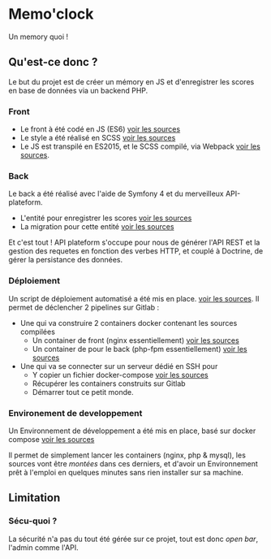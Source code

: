 # Memo'clock

Un memory quoi !

## Qu'est-ce donc ?

Le but du projet est de créer un mémory en JS et d'enregistrer les scores en
base de données via un backend PHP.

### Front

- Le front à été codé en JS (ES6) [voir les sources](front/src)
- Le style a été réalisé en SCSS [voir les sources](front/assets/styles/styles.scss)
- Le JS est transpilé en ES2015, et le SCSS compilé, via Webpack [voir les sources](front/webpack.config.js).


### Back

Le back a été réalisé avec l'aide de Symfony 4 et du merveilleux
API-plateform.

- L'entité pour enregistrer les scores [voir les sources](back/src/Entity/Game.php)
- La migration pour cette entité [voir les sources](back/src/Migrations/Version20190826211621.php)

Et c'est tout ! API plateform s'occupe pour nous de générer l'API REST
et la gestion des requetes en fonction des verbes HTTP, et couplé à Doctrine, de gérer la persistance des données.

### Déploiement

Un  script de déploiement automatisé a été mis en place. [voir les sources](.gitlab-ci.yml).
Il permet de déclencher 2 pipelines sur Gitlab :

- Une qui va construire 2 containers docker contenant les sources compilées
    - Un container de front (nginx essentiellement) [voir les sources](ci/deploy/dockerfiles/nginx/Dockerfile)
    - Un container de pour le back (php-fpm essentiellement) [voir les sources](ci/deploy/dockerfiles/php/Dockerfile)
- Une qui va se connecter sur un serveur dédié en SSH pour
    - Y copier un fichier docker-compose [voir les sources](ci/deploy/docker-compose.yml)
    - Récupérer les containers construits sur Gitlab
    - Démarrer tout ce petit monde.

### Environement de developpement

Un Environnement de développement a été mis en place, basé sur docker compose [voir les sources](ci/compose/docker-compose.yml)

Il permet de simplement lancer les containers (nginx, php & mysql),
les sources vont être _montées_ dans ces derniers, et d'avoir un Environnement
prêt à l'emploi en quelques minutes sans rien installer sur sa machine.

## Limitation

### Sécu-quoi ?
La sécurité n'a pas du tout été gérée sur ce projet, tout est donc _open bar_, l'admin comme l'API.

